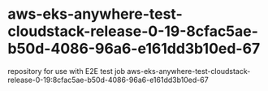 # aws-eks-anywhere-test-cloudstack-release-0-19-8cfac5ae-b50d-4086-96a6-e161dd3b10ed-67
repository for use with E2E test job aws-eks-anywhere-test-cloudstack-release-0-19:8cfac5ae-b50d-4086-96a6-e161dd3b10ed-67
